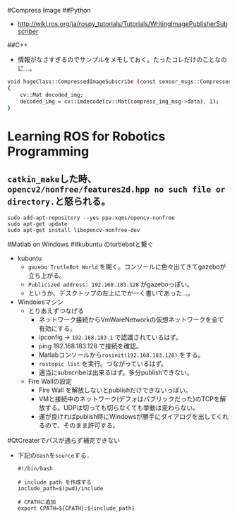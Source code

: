 #Compress Image
##Python
- http://wiki.ros.org/ja/rospy_tutorials/Tutorials/WritingImagePublisherSubscriber

##C++
- 情報がなさすぎるのでサンプルをメモしておく。たったコレだけのことなのに…。
```bash
void hogeClass::CompressedImageSubscribe (const sensor_msgs::CompressedImagePtr & compress_img_msg)
{
    cv::Mat decoded_img;
    decoded_img = cv::imdecode(cv::Mat(compress_img_msg->data), 1);
}
```

# Learning ROS for Robotics Programming
## `catkin_make`した時、`opencv2/nonfree/features2d.hpp no such file or directory.`と怒られる。
```
sudo add-apt-repository --yes ppa:xqms/opencv-nonfree
sudo apt-get update
sudo apt-get install libopencv-nonfree-dev
```

#Matlab on Windows
##kubuntu のturtlebotと繋ぐ
- kubuntu
  - `gazebo TrutleBot World` を開く。コンソールに色々出てきてgazeboが立ち上がる。
  - `Publicized address: 192.168.183.128` がgazeboっぽい。
  - というか、デスクトップの左上にでかーく書いてあった…。
- Windowsマシン
  - とりあえずつなげる
    - ネットワーク接続からVmWareNetworkの仮想ネットワークを全て有効にする。
    - ipconfig -> `192.168.183.1` で認識されているはず。
    - ping 192.168.183.128 で接続を確認。
    - Matlabコンソールから`rosinit(192.168.183.128)` をする。
    - `rostopic list` を実行。つながっているはず。
    - 適当にsubscribeは出来るはず。多分publishできない。
  - Fire Wallの設定
      - Fire Wall を解放しないとpublishだけできないっぽい。
      - VMと接続中のネットワーク(デフォはパブリックだった)のTCPを解放する。UDPは切っても切らなくても挙動は変わらない。
      - 運が良ければpublish時にWindowsが勝手にダイアログを出してくれるので、そのまま許可する。

#QtCreaterでパスが通らず補完できない
- 下記の`bash`を`source`する．
  ```
  #!/bin/bash

  # include path を作成する
  include_path=$(pwd)/include
  
  # CPATHに追加
  export CPATH=${CPATH}:${include_path}
  ```
